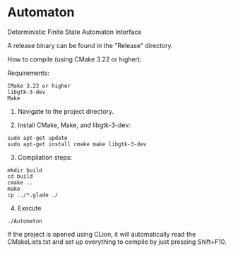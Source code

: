 # Automaton
 Deterministic Finite State Automaton Interface

A release binary can be found in the "Release" directory.

How to compile (using CMake 3.22 or higher):

Requirements:
```
CMake 3.22 or higher
libgtk-3-dev
Make
```

1. Navigate to the project directory. 

2. Install CMake, Make, and libgtk-3-dev: 

```
sudo apt-get update
sudo apt-get install cmake make libgtk-3-dev
```
3. Compilation steps:
```
mkdir build
cd build
cmake ..
make
cp ../*.glade ./
```
4. Execute
```
./Automaton
```

If the project is opened using CLion, it will automatically read the CMakeLists.txt and set up everything to compile 
by just pressing Shift+F10.


